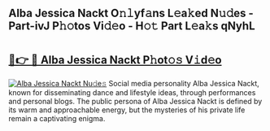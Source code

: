 ## Alba Jessica Nackt O𝚗𝚕yf𝚊ns L𝚎a𝚔ed N𝚞𝚍es - Part-ivJ P𝚑𝚘tos Vi𝚍𝚎o - H𝚘𝚝 Part L𝚎a𝚔s qNyhL

# <h2><a href="http://kf0e5i.oniu.top/?m=Alba+Jessica+Nackt">🔗👉 🔴 Alba Jessica Nackt P𝚑ot𝚘𝚜 V𝚒d𝚎o</a></h2>

[![Alba Jessica Nackt Nu𝚍e𝚜](https://i.imgur.com/0qMVB7G.gif)](http://kf0e5i.oniu.top/?m=Alba+Jessica+Nackt)
Social media personality Alba Jessica Nackt, known for disseminating dance and lifestyle ideas, through performances and personal blogs. The public persona of Alba Jessica Nackt is defined by its warm and approachable energy, but the mysteries of his private life remain a captivating enigma.  
